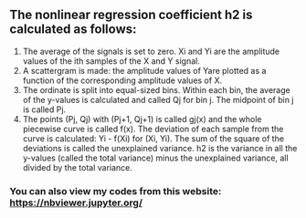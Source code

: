 ## The nonlinear regression coefficient h2 is calculated as follows: 
1. The average of the signals is set to zero. Xi and Yi are the amplitude values of the ith samples of the X and Y signal. 
2. A scattergram is made: the amplitude values of Yare plotted as a function of the corresponding amplitude values of X. 
3. The ordinate is split into equal-sized bins. Within each bin, the average of the y-values is calculated and called Qj for bin j. The midpoint of bin j is called Pj. 
4. The points (Pj, Qj) with (Pj+1, Qj+1) is called gj(x) and the whole piecewise curve is called f(x). The deviation of each sample from the curve is calculated: Yi - f(Xi) for (Xi, Yi). The sum of the square of the deviations is called the unexplained variance. h2 is the variance in all the y-values (called the total variance) minus the unexplained variance, all divided by the total variance.

### You can also view my codes from this website: https://nbviewer.jupyter.org/ 